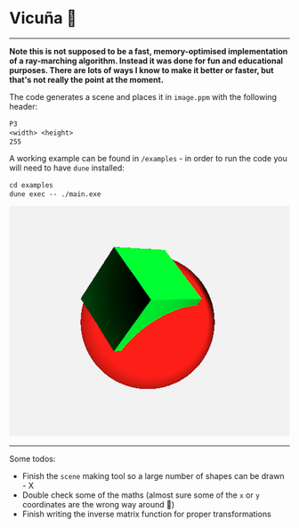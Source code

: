 # Vicuña 🦙
------

**Note this is not supposed to be a fast, memory-optimised implementation of a ray-marching algorithm. Instead it was done for fun and educational purposes. There are lots of ways I know to make it better or faster, but that's not really the point at the moment.** 

The code generates a scene and places it in `image.ppm` with the following header: 

```
P3
<width> <height>
255
```

A working example can be found in `/examples` - in order to run the code you will need to have `dune` installed: 

```
cd examples
dune exec -- ./main.exe
```

![An example image](./examples/image.png)

------

Some todos: 
  - Finish the `scene` making tool so a large number of shapes can be drawn - X
  - Double check some of the maths (almost sure some of the `x` or `y` coordinates are the wrong way around 🐫)
  - Finish writing the inverse matrix function for proper transformations